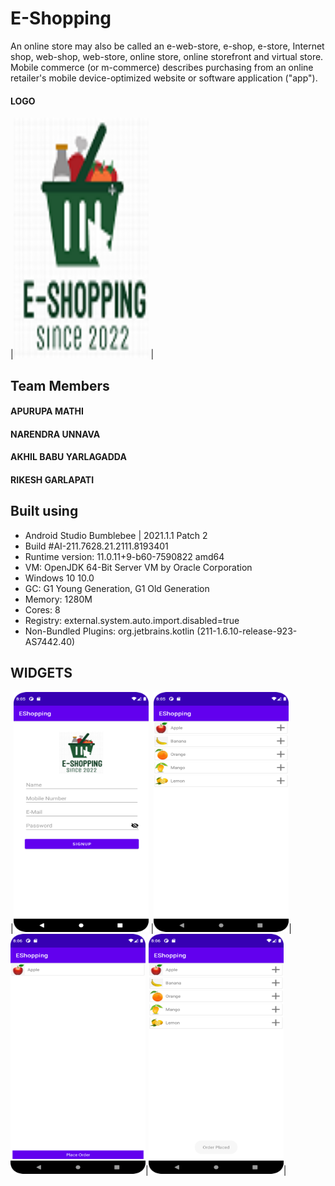 # E-Shopping


An online store may also be called an e-web-store, e-shop, e-store, Internet shop, web-shop, web-store, online store, online storefront and virtual store. Mobile commerce (or m-commerce) describes purchasing from an online retailer's mobile device-optimized website or software application ("app").

#### LOGO

|<img src="https://github.com/akhilyarlagadda9/E-Shopping/blob/main/app/src/main/res/drawable/androidlogo.png?raw=true" width="216" height="384" /> |




## Team Members

#### APURUPA MATHI
#### NARENDRA UNNAVA
#### AKHIL BABU YARLAGADDA
#### RIKESH GARLAPATI

## Built using

- Android Studio Bumblebee | 2021.1.1 Patch 2
- Build #AI-211.7628.21.2111.8193401
- Runtime version: 11.0.11+9-b60-7590822 amd64
- VM: OpenJDK 64-Bit Server VM by Oracle Corporation
- Windows 10 10.0
- GC: G1 Young Generation, G1 Old Generation
- Memory: 1280M
- Cores: 8
- Registry: external.system.auto.import.disabled=true
- Non-Bundled Plugins: org.jetbrains.kotlin (211-1.6.10-release-923-AS7442.40)


## WIDGETS

|<img src="https://github.com/akhilyarlagadda9/E-Shopping/blob/main/screenshots/Screenshot_20220419_200516.png?raw=true" width="216" height="384" /> |<img src="https://github.com/akhilyarlagadda9/E-Shopping/blob/main/screenshots/Screenshot_20220419_200601.png?raw=true" width="216" height="384" />|<img src="https://github.com/akhilyarlagadda9/E-Shopping/blob/main/screenshots/Screenshot_20220419_200613.png?raw=true" width="216" height="384" />|<img src="https://github.com/akhilyarlagadda9/E-Shopping/blob/main/screenshots/Screenshot_20220419_200847.png?raw=true" width="216" height="384" />|




